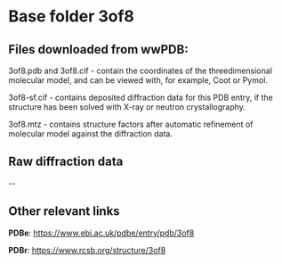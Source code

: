 # Base folder 3of8

## Files downloaded from wwPDB:

3of8.pdb and 3of8.cif - contain the coordinates of the threedimensional molecular model, and can be viewed with, for example, Coot or Pymol.

3of8-sf.cif - contains deposited diffraction data for this PDB entry, if the structure has been solved with X-ray or neutron crystallography.

3of8.mtz - contains structure factors after automatic refinement of molecular model against the diffraction data.

## Raw diffraction data

--<br> 

## Other relevant links 
**PDBe**:  https://www.ebi.ac.uk/pdbe/entry/pdb/3of8
 
**PDBr**: https://www.rcsb.org/structure/3of8 
